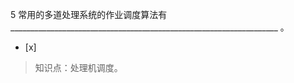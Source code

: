 5
常用的多道处理系统的作业调度算法有
___________________________________________________________________ 。
- [x]  

> 知识点：处理机调度。
